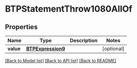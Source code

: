 # BTPStatementThrow1080AllOf

## Properties
Name | Type | Description | Notes
------------ | ------------- | ------------- | -------------
**value** | [**BTPExpression9**](BTPExpression9.md) |  | [optional] 

[[Back to Model list]](../README.md#documentation-for-models) [[Back to API list]](../README.md#documentation-for-api-endpoints) [[Back to README]](../README.md)


